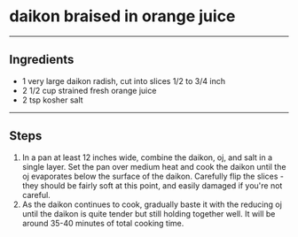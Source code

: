 # daikon braised in orange juice

---

## Ingredients

* 1 very large daikon radish, cut into slices 1/2 to 3/4 inch
* 2 1/2 cup strained fresh orange juice
* 2 tsp kosher salt

---

## Steps

1.  In a pan at least 12 inches wide, combine the daikon, oj, and salt in a single layer. Set the pan over medium heat and cook the daikon until the oj evaporates below the surface of the daikon. Carefully flip the slices - they should be fairly soft at this point, and easily damaged if you're not careful.
2.  As the daikon continues to cook, gradually baste it with the reducing oj until the daikon is quite tender but still holding together well. It will be around 35-40 minutes of total cooking time.